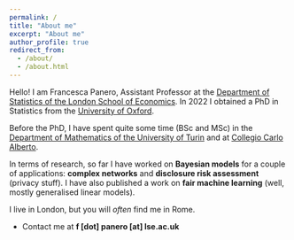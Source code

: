 ```yaml
---
permalink: /
title: "About me"
excerpt: "About me"
author_profile: true
redirect_from: 
  - /about/
  - /about.html
---
```


Hello! I am Francesca Panero, Assistant Professor at the [Department of Statistics of the London School of Economics](https://www.lse.ac.uk/Statistics/People/Dr-Francesca-Panero). In 2022 I obtained a PhD in Statistics from the [University of Oxford](http://www.stats.ox.ac.uk).

Before the PhD, I have spent quite some time (BSc and MSc) in the [Department of Mathematics of the University of Turin](https://dipmath.campusnet.unito.it/do/home.pl) and at [Collegio Carlo Alberto](https://www.carloalberto.org).

In terms of research, so far I have worked on **Bayesian models** for a couple of applications: **complex networks** and **disclosure risk assessment** (privacy stuff). I have also published a work on **fair machine learning** (well, mostly generalised linear models).

I live in London, but you will *often* find me in Rome.

* Contact me at **f [dot] panero [at] lse.ac.uk**
